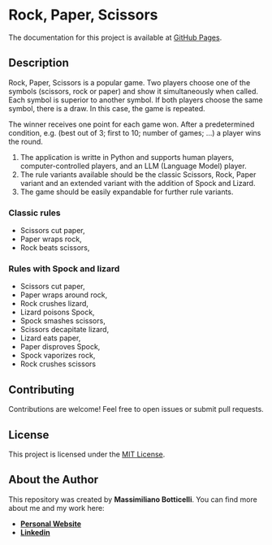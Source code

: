 # Rock, Paper, Scissors

The documentation for this project is available at [GitHub Pages](https://massimilianobotticelli.github.io/rock-paper-scissor/).

## Description

Rock, Paper, Scissors is a popular game. Two players choose one of the symbols (scissors, rock or paper) and show it simultaneously when called. Each symbol is superior to another symbol. If both players choose the same symbol, there is a draw. In this case, the game is repeated.

The winner receives one point for each game won. After a predetermined condition, e.g. (best out of 3; first to 10; number of games; ...) a player wins the round.

1. The application is writte in Python and supports human players, computer-controlled players, and an LLM (Language Model) player.
2. The rule variants available should be the classic Scissors, Rock, Paper variant and an extended variant with the addition of Spock and Lizard.
3. The game should be easily expandable for further rule variants.

### Classic rules

- Scissors cut paper,
- Paper wraps rock,
- Rock beats scissors,

### Rules with Spock and lizard
- Scissors cut paper,
- Paper wraps around rock,
- Rock crushes lizard,
- Lizard poisons Spock,
- Spock smashes scissors,
- Scissors decapitate lizard,
- Lizard eats paper,
- Paper disproves Spock,
- Spock vaporizes rock,
- Rock crushes scissors

## Contributing

Contributions are welcome! Feel free to open issues or submit pull requests.

## License

This project is licensed under the [MIT License](LICENSE).

## About the Author

This repository was created by **Massimiliano Botticelli**. You can find more about me and my work here:

* [**Personal Website**](https://massimilianobotticelli.me/)
* [**Linkedin**](https://www.linkedin.com/in/massimilianobotticelli/)